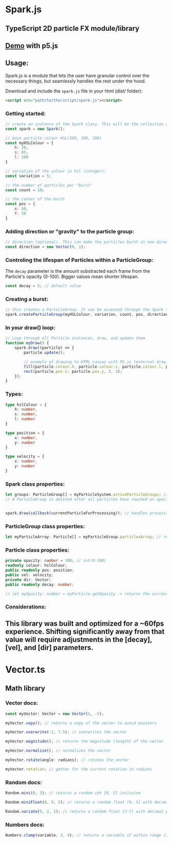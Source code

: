 # Spark.js
## TypeScript 2D particle FX module/library

## [Demo](https://editor.p5js.org/Wojtek987/sketches/UqBWRs7yg) with p5.js

## Usage:
Spark.js is a module that lets the user have granular control over the necessary things, but seamlessly handles the rest under the hood.

Download and include the `spark.js` file in your html (dist/ folder):
```html
<script src="path/to/the/script/spark.js"></script>
```

### Getting started:

```js
// create an instance of the Spark class. This will be the collection of its ParticleGroups and Particles. You can have multiple of these running simultaneously, ex. one for directional combat bursts and one for generic firework-like bursts
const spark = new Spark();

// base particle colour HSL(360, 100, 100)
const myHSLColour = {
    h: 20,
    s: 65,
    l: 100
}

// variation of the colour in hsl (integer):
const variation = 5;

// the number of particles per "burst"
const count = 10;

// the center of the burst
const pos = {
    x: 50,
    Y: 50
}
```

### Adding direction or "gravity" to the particle group:
```js
// direction (optional). This can make the particles burst in one direction, not the firework-like default of (x: 0, y: 0). These values are added each update to the pos of the Particle. Negative values are accepted
const direction = new Vector(0, 1);
```

### Controling the lifespan of Particles within a ParticleGroup:
The ```decay``` parameter is the amount substracted each frame from the Particle's opacity (0-100). Bigger values mean shorter lifespan.
```js
const decay = 5; // default value
```

### Creating a burst:
```js
// this creates a ParticleGroup. It can be accessed through the Spark through its [.activeParticleGroups] property. Once a ParticleGroup has been created, it should be handled in the draw() loop immediately.
spark.createParticleGroup(myHSLColour, variation, count, pos, direction);
```

### In your draw() loop:
```js
// Loop through all Particle instances, draw, and update them
function myDraw() {
    spark.draw((particle) => {
        particle.update();

        // example of drawing to HTML canvas with P5.js (external drawing library)
        fill(particle.colour.h, particle.colour.s, particle.colour.l, particle.getOpacity);
        rect(particle.pos.x, particle.pos.y, 3, 3);
    });
}
```


### Types:
```ts
type hslColour = {
    h: number,
    s: number,
    l: number
}

type position = {
    x: number,
    y: number
}

type velocity = {
    x: number,
    y: number
}
```

### Spark class properties:
```ts
let groups: ParticleGroup[] = myParticleSystem.activeParticleGroups; // returns all instances of active ParticleGroup classes
// A ParticleGroup is deleted after all particles have reached an opacity of 0


spark.draw(callback(currentParticleForProcessing)); // handles processing of every particle with your callback function
```

### ParticleGroup class properties:
```ts
let myParticleArray: Particle[] = myParticleGroup.particlesArray; // returns a list of all of a PraticleGroup's Particle class instances
```

### Particle class properties:
```ts
private opacity: number = 100; // int(0-100)
readonly colour: hslColour;
public readonly pos: position;
public vel: velocity;
private dir: Vector;
public readonly decay: number;

// let myOpacity: number = myParticle.getOpacity -> returns the current opacity of the Particle
```
### Considerations:
This library was built and optimized for a ~60fps experience. Shifting significantly away from that value will require adjustments in the [decay], [vel], and [dir] parameters.
---
# Vector.ts
## Math library

### Vector docs:
```ts
const myVector: Vector = new Vector(1, -5);

myVector.copy(); // returns a copy of the vector to avoid pointers

myVector.overwrite(-2, 7.5); // overwrites the vector

myVector.magnitude(); // returns the magnitude (length) of the vector

myVector.normalize(); // normalizes the vector

myVector.rotate(angle: radians); // rotates the vector

myVector.rotation; // getter for the current rotation in radians
```
### Random docs:
```ts
Random.mini(0, 5); // returns a random int [0, 5] inclusive

Random.miniFloat(0, 5, 2); // returns a random float [0, 5] with decimal precision of 2

Random.variate(5, 2, 1); // returns a random float [3-7] with decimal precision of 1
```

### Numbers docs:
```ts
Numbers.clamp(variable, 2, 4); // returns a variable if within range [2-4], else returns the closest limit
```

